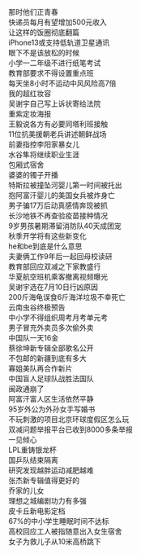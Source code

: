 那时他们正青春  
快递员每月有望增加500元收入  
让这样的饭圈彻底翻篇  
iPhone13或支持低轨道卫星通讯  
眼下不是该放松的时候  
小学一二年级不进行纸笔考试  
教育部要求不得设置重点班  
每天坐8小时不运动中风风险高7倍  
我的超红妆容  
吴谢宇自己写上诉状寄给法院  
重紫定妆海报  
王毅说各方有必要同塔利班接触  
11位抗美援朝老兵讲述朝鲜战场  
前妻指控李阳家暴女儿  
水谷隼将继续职业生涯  
包厢式宿舍  
婆婆的镯子开播  
特斯拉被撞坠河婴儿第一时间被托出  
抱阿富汗婴儿的美国女兵被炸身亡  
男子骗17万后动真感情奔现被抓  
长沙地铁不再查验疫苗接种情况  
9岁男孩暑期滞留消防队40天成团宠  
秋季开学将有这些新变化  
he和be到底是什么意思  
夫妻俩工作9年后一起回母校读研  
教育部回应双减之下家教盛行  
华夏航空班机乘客撤离视频曝光  
吴谢宇选在7月10日行凶原因  
200斤海龟误食6斤海洋垃圾不幸死亡  
云南虫谷终极预告  
中小学不得组织周考月考单元考  
男子冒充外卖员多次偷外卖  
中国队一天16金  
蔡徐坤新专辑全部歌名公开  
不包邮的新疆到底有多大  
寡姐美队再合作新片  
中国盲人足球队战胜法国队  
闽政通崩了  
阿富汗富人区生活依然平静  
95岁外公为外孙女手写婚书  
不玩刺激的项目北京环球度假区怎么玩  
双减问题举报平台已收到8000多条举报  
一见倾心  
LPL重铸银龙杯  
国乒队结束隔离  
研究发现越胖运动减肥越难  
张杰新专辑值得更好的  
乔家的儿女  
理想之城编剧功力有多强  
皮卡丘新电影定档  
67%的中小学生睡眠时间不达标  
高校回应工人被指随意出入女生宿舍  
女子为救儿子从10米高桥跳下  
